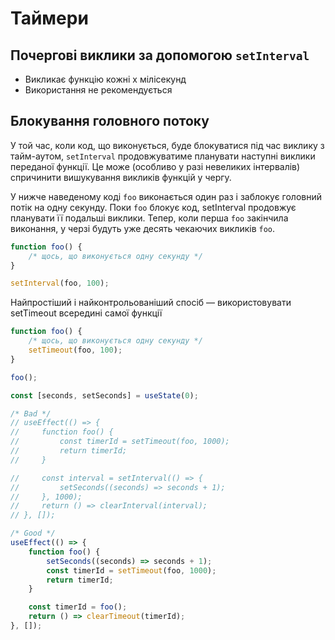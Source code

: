 # Таймери

## Почергові виклики за допомогою `setInterval`

-   Викликає функцію кожні x мілісекунд
-   Використання не рекомендується

## Блокування головного потоку

У той час, коли код, що виконується, буде блокуватися під час виклику з тайм-аутом, `setInterval` продовжуватиме планувати наступні виклики переданої функції. Це може (особливо у разі невеликих інтервалів) спричинити вишукування викликів функцій у чергу.

У нижче наведеному коді `foo` виконається один раз і заблокує головний потік на одну секунду. Поки `foo` блокує код, setInterval продовжує планувати її подальші виклики. Тепер, коли перша `foo` закінчила виконання, у черзі будуть уже десять чекаючих викликів `foo`.

```js
function foo() {
    /* щось, що виконується одну секунду */
}

setInterval(foo, 100);
```

Найпростіший і найконтрольованіший спосіб — використовувати setTimeout всередині самої функції

```js
function foo() {
    /* щось, що виконується одну секунду */
    setTimeout(foo, 100);
}

foo();
```

```jsx
const [seconds, setSeconds] = useState(0);

/* Bad */
// useEffect(() => {
//     function foo() {
//         const timerId = setTimeout(foo, 1000);
//         return timerId;
//     }

//     const interval = setInterval(() => {
//         setSeconds((seconds) => seconds + 1);
//     }, 1000);
//     return () => clearInterval(interval);
// }, []);

/* Good */
useEffect(() => {
    function foo() {
        setSeconds((seconds) => seconds + 1);
        const timerId = setTimeout(foo, 1000);
        return timerId;
    }

    const timerId = foo();
    return () => clearTimeout(timerId);
}, []);
```
